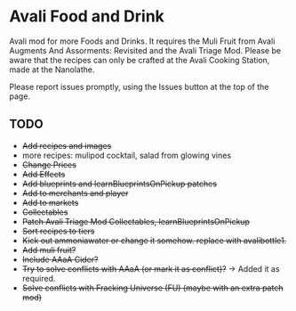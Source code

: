 # Avali Food and Drink
Avali mod for more Foods and Drinks. It requires the Muli Fruit from Avali Augments And Assorments: Revisited and the Avali Triage Mod. Please be aware that the recipes can only be crafted at the Avali Cooking Station, made at the Nanolathe.

Please report issues promptly, using the Issues button at the top of the page. 

## TODO
* ~~Add recipes and images~~
* more recipes: mulipod cocktail, salad from glowing vines
* ~~Change Prices~~
* ~~Add Effects~~
* ~~Add blueprints and learnBlueprintsOnPickup patches~~
* ~~Add to merchants and player~~
* ~~Add to markets~~
* ~~Collectables~~
* ~~Patch Avali Triage Mod Collectables, learnBlueprintsOnPickup~~
* ~~Sort recipes to tiers~~
* ~~Kick out ammoniawater or change it somehow. replace with avalibottle1.~~
* ~~Add muli fruit?~~
* ~~Include AAaA Cider?~~
* ~~Try to solve conflicts with AAaA (or mark it as conflict)?~~ -> Added it as required.
* ~~Solve conflicts with Fracking Universe (FU) (maybe with an extra patch mod)~~
